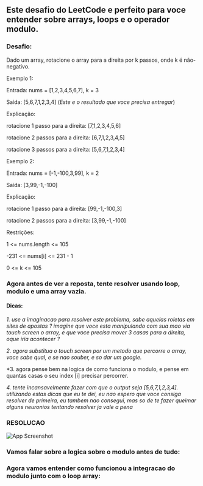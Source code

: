 
## Este desafio do LeetCode e perfeito para voce entender sobre arrays, loops e o operador modulo.


### Desafio: 
Dado um array, rotacione o array para a direita por k passos, onde k é não-negativo.

Exemplo 1:

Entrada: nums = [1,2,3,4,5,6,7], k = 3

Saída: [5,6,7,1,2,3,4] (_*_Este e o resultado que voce precisa entregar_*_)

Explicação:

rotacione 1 passo para a direita: [7,1,2,3,4,5,6]

rotacione 2 passos para a direita: [6,7,1,2,3,4,5]

rotacione 3 passos para a direita: [5,6,7,1,2,3,4]

Exemplo 2:

Entrada: nums = [-1,-100,3,99], k = 2

Saída: [3,99,-1,-100]

Explicação:

rotacione 1 passo para a direita: [99,-1,-100,3]

rotacione 2 passos para a direita: [3,99,-1,-100]

Restrições:

1 <= nums.length <= 105

-231 <= nums[i] <= 231 - 1

0 <= k <= 105

### Agora antes de ver a reposta, tente resolver usando loop, modulo e uma array vazia.

#### Dicas: 
*1. use a imaginacao para resolver este problema, sabe aquelas roletas em sites de apostas ? imagine que voce esta manipulando com sua mao via touch screen o array, e que voce precisa mover 3 casas para a direita, oque iria acontecer ?*

*2. agora substitua o touch screen por um metodo que percorre o array, voce sabe qual, e se nao souber, e so dar um google.*

*3. agora pense bem na logica de como funciona o modulo, e pense em quantas casas o seu index [i] precisar percorrer.

*4. tente incansavelmente fazer com que o output seja [5,6,7,1,2,3,4]. utilizando estas dicas que eu te dei, eu nao espero que voce consiga resolver de primeira, eu tambem nao consegui, mas so de te fazer queimar alguns neuronios tentando resolver ja vale a pena*

### RESOLUCAO
![App Screenshot](https://uploaddeimagens.com.br/images/004/282/192/original/rotate.png?1672706053) 

### Vamos falar sobre a logica sobre o modulo antes de tudo:


### Agora vamos entender como funcionou a integracao do modulo junto com o loop array:




